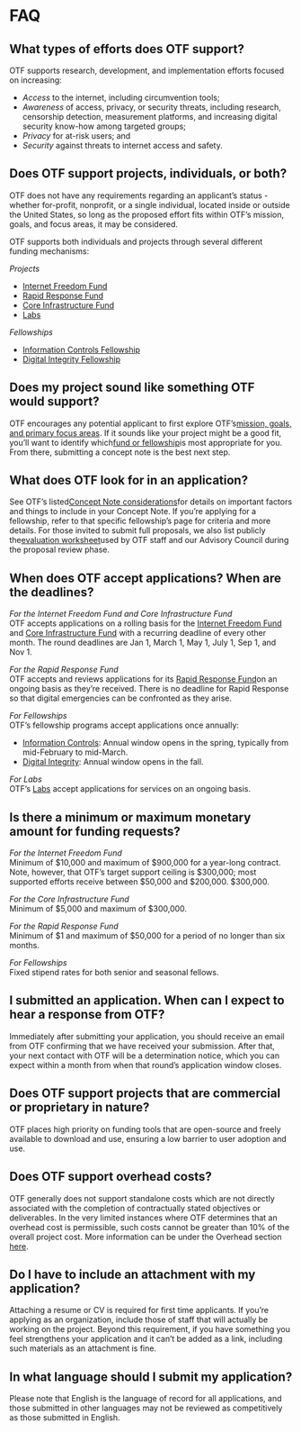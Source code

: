 # FAQ

## What types of efforts does OTF support?

OTF supports research, development, and implementation efforts focused on increasing:

* _Access_ to the internet, including circumvention tools;  
* _Awareness_ of access, privacy, or security threats, including research, censorship detection, measurement platforms, and increasing digital security know-how among targeted groups;  
* _Privacy_ for at-risk users; and  
* _Security_ against threats to internet access and safety.

## Does OTF support projects, individuals, or both?

OTF does not have any requirements regarding an applicant’s status - whether for-profit, nonprofit, or a single individual, located inside or outside the United States, so long as the proposed effort fits within OTF’s mission, goals, and focus areas, it may be considered.

OTF supports both individuals and projects through several different funding mechanisms:

_Projects_

* [Internet Freedom Fund](https://www.opentech.fund/requests/internet-freedom-fund)  
* [Rapid Response Fund](https://www.opentech.fund/requests/rapid-response-fund)  
* [Core Infrastructure Fund](https://www.opentech.fund/requests/core-infrastructure-fund)  
* [Labs](https://www.opentech.fund/labs)

_Fellowships_

* [Information Controls Fellowship](https://www.opentech.fund/requests/icfp)  
* [Digital Integrity Fellowship](https://www.opentech.fund/fellowships/difp)

## Does my project sound like something OTF would support?

OTF encourages any potential applicant to first explore OTF’s[mission, goals, and primary focus areas](https://www.opentech.fund/about/program). If it sounds like your project might be a good fit, you’ll want to identify which[fund or fellowship](https://www.opentech.fund/funding)is most appropriate for you. From there, submitting a concept note is the best next step.

## What does OTF look for in an application?

See OTF’s listed[Concept Note considerations](https://www.opentech.fund/apply/guide#considerations)for details on important factors and things to include in your Concept Note. If you’re applying for a fellowship, refer to that specific fellowship’s page for criteria and more details. For those invited to submit full proposals, we also list publicly the[evaluation worksheet](https://www.opentech.fund/apply/guide#eval)used by OTF staff and our Advisory Council during the proposal review phase.

## When does OTF accept applications? When are the deadlines?

_For the Internet Freedom Fund and Core Infrastructure Fund_  
OTF accepts applications on a rolling basis for the [Internet Freedom Fund](https://www.opentech.fund/requests/internet-freedom-fund) and [Core Infrastructure Fund](https://www.opentech.fund/requests/core-infrastructure-fund) with a recurring deadline of every other month. The round deadlines are Jan 1, March 1, May 1, July 1, Sep 1, and Nov 1.

_For the Rapid Response Fund_  
OTF accepts and reviews applications for its [Rapid Response Fund](https://www.opentech.fund/requests/rapid-response-fund)on an ongoing basis as they’re received. There is no deadline for Rapid Response so that digital emergencies can be confronted as they arise.

_For Fellowships_  
OTF’s fellowship programs accept applications once annually:

* [Information Controls](https://www.opentech.fund/requests/icfp): Annual window opens in the spring, typically from mid-February to mid-March.  
* [Digital Integrity](https://www.opentech.fund/fellowships/difp): Annual window opens in the fall.  

_For Labs_  
OTF’s [Labs](https://www.opentech.fund/labs) accept applications for services on an ongoing basis.

## Is there a minimum or maximum monetary amount for funding requests?

_For the Internet Freedom Fund_  
Minimum of $10,000 and maximum of $900,000 for a year-long contract. Note, however, that OTF’s target support ceiling is $300,000; most supported efforts receive between $50,000 and $200,000. $300,000.

_For the Core Infrastructure Fund_  
Minimum of $5,000 and maximum of $300,000.

_For the Rapid Response Fund_  
Minimum of $1 and maximum of $50,000 for a period of no longer than six months.

_For Fellowships_  
Fixed stipend rates for both senior and seasonal fellows.

## I submitted an application. When can I expect to hear a response from OTF?

Immediately after submitting your application, you should receive an email from OTF confirming that we have received your submission. After that, your next contact with OTF will be a determination notice, which you can expect within a month from when that round’s application window closes.

## Does OTF support projects that are commercial or proprietary in nature?

OTF places high priority on funding tools that are open-source and freely available to download and use, ensuring a low barrier to user adoption and use.

## Does OTF support overhead costs? 

OTF generally does not support standalone costs which are not directly associated with the completion of contractually stated objectives or deliverables. In the very limited instances where OTF determines that an overhead cost is permissible, such costs cannot be greater than 10% of the overall project cost. More information can be under the Overhead section [here](https://www.opentech.fund/about/applying).

## Do I have to include an attachment with my application?

Attaching a resume or CV is required for first time applicants. If you’re applying as an organization, include those of staff that will actually be working on the project. Beyond this requirement, if you have something you feel strengthens your application and it can’t be added as a link, including such materials as an attachment is fine.

## In what language should I submit my application?

Please note that English is the language of record for all applications, and those submitted in other languages may not be reviewed as competitively as those submitted in English.

